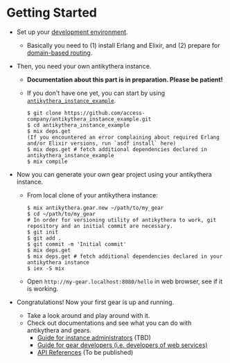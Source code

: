 # Getting Started

- Set up your [development environment](https://hexdocs.pm/antikythera/development_environment.html).
    - Basically you need to (1) install Erlang and Elixir, and (2) prepare for [domain-based routing](https://hexdocs.pm/antikythera/routing.html).
- Then, you need your own antikythera instance.
    - **Documentation about this part is in preparation. Please be patient!**
    - If you don't have one yet, you can start by using [`antikythera_instance_example`](https://github.com/access-company/antikythera_instance_example).

      ```
      $ git clone https://github.com/access-company/antikythera_instance_example.git
      $ cd antikythera_instance_example
      $ mix deps.get
      (If you encountered an error complaining about required Erlang and/or Elixir versions, run `asdf install` here)
      $ mix deps.get # fetch additional dependencies declared in antikythera_instance_example
      $ mix compile
      ```

- Now you can generate your own gear project using your antikythera instance.
    - From local clone of your antikythera instance:

      ```
      $ mix antikythera.gear.new ~/path/to/my_gear
      $ cd ~/path/to/my_gear
      # In order for versioning utility of antikythera to work, git repository and an initial commit are necessary.
      $ git init
      $ git add .
      $ git commit -m 'Initial commit'
      $ mix deps.get
      $ mix deps.get # fetch additional dependencies declared in your antikythera instance
      $ iex -S mix
      ```

    - Open `http://my-gear.localhost:8080/hello` in web browser, see if it is working.
- Congratulations! Now your first gear is up and running.
    - Take a look around and play around with it.
    - Check out documentations and see what you can do with antikythera and gears.
        - [Guide for instance administrators](./instance_administrators/) (TBD)
        - [Guide for gear developers (i.e. developers of web services)](./gear_developers/README.md)
        - [API References](https://hexdocs.pm/antikythera/api-reference.html) (To be published)

